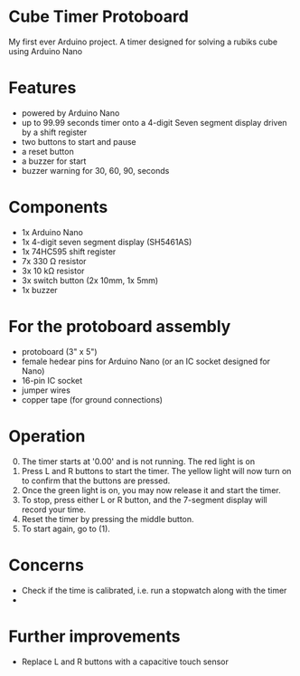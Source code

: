 # Cube Timer Protoboard
My first ever Arduino project. A timer designed for solving a rubiks cube using Arduino Nano

# Features
* powered by Arduino Nano
* up to 99.99 seconds timer onto a 4-digit Seven segment display driven by a shift register
* two buttons to start and pause
* a reset button
* a buzzer for start
* buzzer warning for 30, 60, 90, seconds

# Components
* 1x Arduino Nano
* 1x 4-digit seven segment display (SH5461AS)
* 1x 74HC595 shift register
* 7x 330 Ω resistor
* 3x 10 kΩ resistor
* 3x switch button (2x 10mm, 1x 5mm)
* 1x buzzer

# For the protoboard assembly
* protoboard (3" x 5")
* female hedear pins for Arduino Nano (or an IC socket designed for Nano)
* 16-pin IC socket
* jumper wires
* copper tape (for ground connections)

# Operation
0. The timer starts at '0.00' and is not running. The red light is on
1. Press L and R buttons to start the timer. The yellow light will now turn on to confirm that the buttons are pressed.
2. Once the green light is on, you may now release it and start the timer.
3. To stop, press either L or R button, and the 7-segment display will record your time.
4. Reset the timer by pressing the middle button.
5. To start again, go to (1).

# Concerns
* Check if the time is calibrated, i.e. run a stopwatch along with the timer
* 

# Further improvements
* Replace L and R buttons with a capacitive touch sensor
